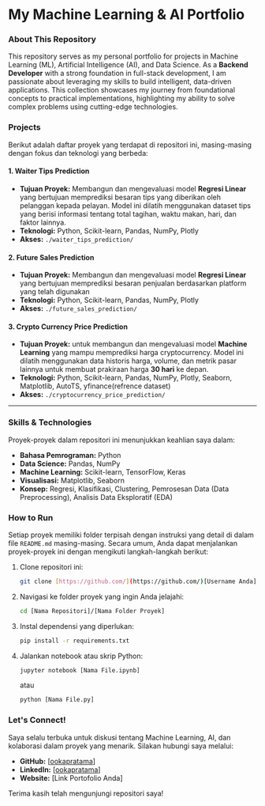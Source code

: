 # My Machine Learning & AI Portfolio

### About This Repository

This repository serves as my personal portfolio for projects in Machine Learning (ML), Artificial Intelligence (AI), and Data Science. As a **Backend Developer** with a strong foundation in full-stack development, I am passionate about leveraging my skills to build intelligent, data-driven applications. This collection showcases my journey from foundational concepts to practical implementations, highlighting my ability to solve complex problems using cutting-edge technologies.

### Projects

Berikut adalah daftar proyek yang terdapat di repositori ini, masing-masing dengan fokus dan teknologi yang berbeda:

#### 1. Waiter Tips Prediction
* **Tujuan Proyek:** Membangun dan mengevaluasi model **Regresi Linear** yang bertujuan memprediksi besaran tips yang diberikan oleh pelanggan kepada pelayan. Model ini dilatih menggunakan dataset tips yang berisi informasi tentang total tagihan, waktu makan, hari, dan faktor lainnya.
* **Teknologi:** Python, Scikit-learn, Pandas, NumPy, Plotly
* **Akses:** `./waiter_tips_prediction/`

#### 2. Future Sales Prediction
* **Tujuan Proyek:** Membangun dan mengevaluasi model **Regresi Linear** yang bertujuan memprediksi besaran penjualan berdasarkan platform yang telah digunakan
* **Teknologi:** Python, Scikit-learn, Pandas, NumPy, Plotly
* **Akses:** `./future_sales_prediction/`

#### 3. Crypto Currency Price Prediction
* **Tujuan Proyek:** untuk membangun dan mengevaluasi model **Machine Learning** yang mampu memprediksi harga cryptocurrency. Model ini dilatih menggunakan data historis harga, volume, dan metrik pasar lainnya untuk membuat prakiraan harga **30 hari** ke depan.
* **Teknologi:** Python, Scikit-learn, Pandas, NumPy, Plotly, Seaborn, Matplotlib, AutoTS, yfinance(refrence dataset)
* **Akses:** `./cryptocurrency_price_prediction/`

<!-- #### 2. [Nama Proyek Anda, misal: Image Classifier for [Spesifik]]
* **Tujuan Proyek:** [Deskripsikan tujuan, misal: Melatih model untuk mengklasifikasikan gambar.]
* **Teknologi:** Python, TensorFlow/PyTorch, Keras
* **Akses:** [Link ke folder proyek, misal: `./image_classifier/`]

#### 3. [Tambahkan Proyek Lainnya di sini]
* **Tujuan Proyek:** [Deskripsi singkat]
* **Teknologi:** [List teknologi yang digunakan]
* **Akses:** [Link ke folder proyek] -->

---

### Skills & Technologies

Proyek-proyek dalam repositori ini menunjukkan keahlian saya dalam:
* **Bahasa Pemrograman:** Python
* **Data Science:** Pandas, NumPy
* **Machine Learning:** Scikit-learn, TensorFlow, Keras
* **Visualisasi:** Matplotlib, Seaborn
* **Konsep:** Regresi, Klasifikasi, Clustering, Pemrosesan Data (Data Preprocessing), Analisis Data Eksploratif (EDA)

### How to Run

Setiap proyek memiliki folder terpisah dengan instruksi yang detail di dalam file `README.md` masing-masing. Secara umum, Anda dapat menjalankan proyek-proyek ini dengan mengikuti langkah-langkah berikut:

1.  Clone repositori ini:
    ```bash
    git clone [https://github.com/](https://github.com/)[Username Anda]/[Nama Repositori].git
    ```
2.  Navigasi ke folder proyek yang ingin Anda jelajahi:
    ```bash
    cd [Nama Repositori]/[Nama Folder Proyek]
    ```
3.  Instal dependensi yang diperlukan:
    ```bash
    pip install -r requirements.txt
    ```
4.  Jalankan notebook atau skrip Python:
    ```bash
    jupyter notebook [Nama File.ipynb]
    ```
    atau
    ```bash
    python [Nama File.py]
    ```

### Let's Connect!

Saya selalu terbuka untuk diskusi tentang Machine Learning, AI, dan kolaborasi dalam proyek yang menarik. Silakan hubungi saya melalui:
* **GitHub:** [[ookapratama](https://github.com/ookapratama/)]
* **LinkedIn:** [[ookapratama](https://www.linkedin.com/in/ooka-pratama-9b9035223/)]
* **Website:** [Link Portofolio Anda]

Terima kasih telah mengunjungi repositori saya!
